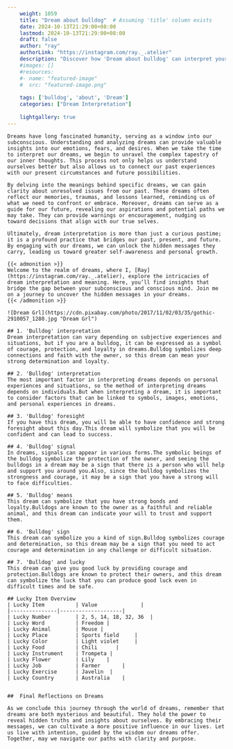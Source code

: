 ```yaml
---
    weight: 1059
    title: "Dream about bulldog"  # Assuming 'title' column exists
    date: 2024-10-13T21:29:00+08:00
    lastmod: 2024-10-13T21:29:00+08:00
    draft: false
    author: "ray"
    authorLink: "https://instagram.com/ray._.atelier"
    description: "Discover how 'Dream about bulldog' can interpret your future and uncover its significant meanings in your life."
    #images: []
    #resources:
    #- name: "featured-image"
    #  src: "featured-image.png"
    
    tags: ['bulldog', 'about', 'Dream']
    categories: ["Dream Interpretation"]
    
    lightgallery: true
---
```

    
    Dreams have long fascinated humanity, serving as a window into our subconscious. Understanding and analyzing dreams can provide valuable insights into our emotions, fears, and desires. When we take the time to interpret our dreams, we begin to unravel the complex tapestry of our inner thoughts. This process not only helps us understand ourselves better but also allows us to connect our past experiences with our present circumstances and future possibilities.
    
    By delving into the meanings behind specific dreams, we can gain clarity about unresolved issues from our past. These dreams often reflect our memories, traumas, and lessons learned, reminding us of what we need to confront or embrace. Moreover, dreams can serve as a guide for our future, revealing our aspirations and potential paths we may take. They can provide warnings or encouragement, nudging us toward decisions that align with our true selves.
    
    Ultimately, dream interpretation is more than just a curious pastime; it is a profound practice that bridges our past, present, and future. By engaging with our dreams, we can unlock the hidden messages they carry, leading us toward greater self-awareness and personal growth.
    
    {{< admonition >}}
    Welcome to the realm of dreams, where I, [Ray](https://instagram.com/ray._.atelier), explore the intricacies of dream interpretation and meaning. Here, you’ll find insights that bridge the gap between your subconscious and conscious mind. Join me on a journey to uncover the hidden messages in your dreams.
    {{< /admonition >}}
    
    ![Dream Grl](https://cdn.pixabay.com/photo/2017/11/02/03/35/gothic-2910057_1280.jpg "Dream Grl")
    
    ## 1. 'Bulldog' interpretation
    Dream interpretation can vary depending on subjective experiences and situations, but if you are a bulldog, it can be expressed as a symbol of courage, protection, and loyalty in dreams.Bulldog symbolizes deep connections and faith with the owner, so this dream can mean your strong determination and loyalty.
    
    ## 2. 'Bulldog' interpretation
    The most important factor in interpreting dreams depends on personal experiences and situations, so the method of interpreting dreams depends on individuals.But when interpreting a dream, it is important to consider factors that can be linked to symbols, images, emotions, and personal experiences in dreams.
    
    ## 3. 'Bulldog' foresight
    If you have this dream, you will be able to have confidence and strong foresight about this day.This dream will symbolize that you will be confident and can lead to success.
    
    ## 4. 'Bulldog' signal
    In dreams, signals can appear in various forms.The symbolic beings of the bulldog symbolize the protection of the owner, and seeing the bulldogs in a dream may be a sign that there is a person who will help and support you around you.Also, since the bulldog symbolizes the strongness and courage, it may be a sign that you have a strong will to face difficulties.
    
    ## 5. 'Bulldog' means
    This dream can symbolize that you have strong bonds and loyalty.Bulldogs are known to the owner as a faithful and reliable animal, and this dream can indicate your will to trust and support them.
    
    ## 6. 'Bulldog' sign
    This dream can symbolize you a kind of sign.Bulldog symbolizes courage and determination, so this dream may be a sign that you need to act courage and determination in any challenge or difficult situation.
    
    ## 7. 'Bulldog' and lucky
    This dream can give you good luck by providing courage and protection.Bulldogs are known to protect their owners, and this dream can symbolize the luck that you can produce good luck even in difficult times and be safe.
    
    ## Lucky Item Overview
    | Lucky Item          | Value              |
    |---------------|--------------------|
    | Lucky Number        | 2, 5, 14, 18, 32, 36  |
    | Lucky Word          | Freedom |
    | Lucky Animal        | Mouse |
    | Lucky Place         | Sports field     |
    | Lucky Color         | Light violet     |
    | Lucky Food          | Chili      |
    | Lucky Instrument    | Trompeta |
    | Lucky Flower        | Lily    |
    | Lucky Job           | Farmer       |
    | Lucky Exercise      | Javelin  |
    | Lucky Country       | Australia    |
    
    
    ##  Final Reflections on Dreams
    
    As we conclude this journey through the world of dreams, remember that dreams are both mysterious and beautiful. They hold the power to reveal hidden truths and insights about ourselves. By embracing their messages, we can cultivate a more positive influence in our lives. Let us live with intention, guided by the wisdom our dreams offer. Together, may we navigate our paths with clarity and purpose.
    